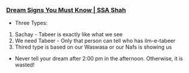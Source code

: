 ### [Dream Signs You Must Know | SSA Shah](https://www.youtube.com/watch?v=dZjCe02IDFo)
* Three Types:
1. Sachay - Tabeer is exactly like what we see
2. We need Tabeer - Only that person can tell who has ilm-e-tabeer
3. Thired type is based on our Waswasa or our Nafs is showing us
* Never tell your dream after 2:00 pm in the afternoon. Otherwise, it is wasted!

